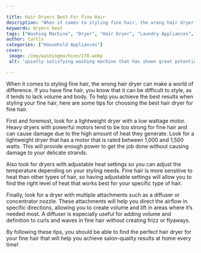 ```yaml
---

title: Hair Dryers Best For Fine Hair
description: "When it comes to styling fine hair, the wrong hair dryer can make a world of difference. If you have fine hair, you know that it c...get more info"
keywords: dryers best
tags: ["Washing Machine", "Dryer", "Hair Dryer", "Laundry Appliances", "Appliance Guide"]
author: Curtis
categories: ["Household Appliances"]
cover: 
 image: /img/washingmachine/278.webp
 alt: 'quietly satisfying washing machine that has shown great potential '

---
```


When it comes to styling fine hair, the wrong hair dryer can make a world of difference. If you have fine hair, you know that it can be difficult to style, as it tends to lack volume and body. To help you achieve the best results when styling your fine hair, here are some tips for choosing the best hair dryer for fine hair.

First and foremost, look for a lightweight dryer with a low wattage motor. Heavy dryers with powerful motors tend to be too strong for fine hair and can cause damage due to the high amount of heat they generate. Look for a lightweight dryer that has a motor that is rated between 1,000 and 1,500 watts. This will provide enough power to get the job done without causing damage to your delicate strands.

Also look for dryers with adjustable heat settings so you can adjust the temperature depending on your styling needs. Fine hair is more sensitive to heat than other types of hair, so having adjustable settings will allow you to find the right level of heat that works best for your specific type of hair.

Finally, look for a dryer with multiple attachments such as a diffuser or concentrator nozzle. These attachments will help you direct the airflow in specific directions, allowing you to create volume and lift in areas where it’s needed most. A diffuser is especially useful for adding volume and definition to curls and waves in fine hair without creating frizz or flyaways.

By following these tips, you should be able to find the perfect hair dryer for your fine hair that will help you achieve salon-quality results at home every time!

